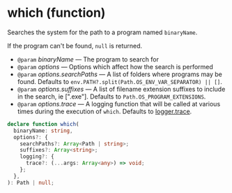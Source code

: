 <!-- INPUT:
/**
 * Searches the system for the path to a program named `binaryName`.
 *
 * If the program can't be found, `null` is returned.
 *
 * @param binaryName The program to search for
 * @param options Options which affect how the search is performed
 * @param options.searchPaths A list of folders where programs may be found. Defaults to `env.PATH?.split(Path.OS_ENV_VAR_SEPARATOR) || []`.
 * @param options.suffixes A list of filename extension suffixes to include in the search, ie [".exe"]. Defaults to `Path.OS_PROGRAM_EXTENSIONS`.
 * @param options.trace A logging function that will be called at various times during the execution of `which`. Defaults to {@link logger.trace}.
 */
declare function which(
  binaryName: string,
  options?: {
    /**
     * A list of folders where programs may be found. Defaults to
     * `env.PATH?.split(Path.OS_ENV_VAR_SEPARATOR) || []`.
     */
    searchPaths?: Array<Path | string>;

    /**
     * A list of filename extension suffixes to include in the search, ie
     * `[".exe"]`. Defaults to {@link Path.OS_PROGRAM_EXTENSIONS}.
     */
    suffixes?: Array<string>;

    /** Options which control logging. */
    logging?: {
      /**
       * If provided, this logging function will be called multiple times as
       * `which` runs, to help you understand what's going on and/or troubleshoot
       * things. In most cases, it makes sense to use a function from `console`
       * here, like so:
       *
       * ```js
       * which("bash", {
       *   logging: { trace: console.log }
       * });
       * ```
       *
       * Defaults to the current value of {@link logger.trace}. `logger.trace`
       * defaults to a no-op function.
       */
      trace?: (...args: Array<any>) => void;
    };
  }
): Path | null;

-->
# which (function)

Searches the system for the path to a program named `binaryName`.

If the program can't be found, `null` is returned.

- `@param` _binaryName_ — The program to search for
- `@param` _options_ — Options which affect how the search is performed
- `@param` _options.searchPaths_ — A list of folders where programs may be found. Defaults to `env.PATH?.split(Path.OS_ENV_VAR_SEPARATOR) || []`.
- `@param` _options.suffixes_ — A list of filename extension suffixes to include in the search, ie [".exe"]. Defaults to `Path.OS_PROGRAM_EXTENSIONS`.
- `@param` _options.trace_ — A logging function that will be called at various times during the execution of `which`. Defaults to [logger.trace](#).

```ts
declare function which(
  binaryName: string,
  options?: {
    searchPaths?: Array<Path | string>;
    suffixes?: Array<string>;
    logging?: {
      trace?: (...args: Array<any>) => void;
    };
  },
): Path | null;
```

<!-- OUTPUT.frontmatter:
null
-->
<!-- OUTPUT.warnings:
[
  "No link URL provided for \"logger.trace\"; falling back to \"#\""
]
-->
